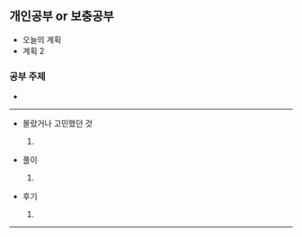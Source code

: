 # 

## 개인공부 or 보충공부

- 오늘의 계획
- 계획 2

### 공부 주제

- 

--- 
* 몰랐거나 고민했던 것

    1. 
* 풀이

    1. 
* 후기

    1. 

---